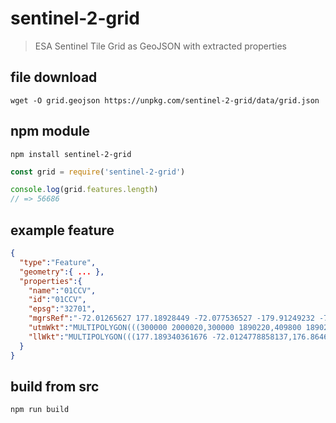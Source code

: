 # sentinel-2-grid

> ESA Sentinel Tile Grid as GeoJSON with extracted properties

## file download

```
wget -O grid.geojson https://unpkg.com/sentinel-2-grid/data/grid.json
```

## npm module

```
npm install sentinel-2-grid
```

```js
const grid = require('sentinel-2-grid')

console.log(grid.features.length)
// => 56686
```

## example feature

```json
{
  "type":"Feature",
  "geometry":{ ... },
  "properties":{
    "name":"01CCV",
    "id":"01CCV",
    "epsg":"32701",
    "mgrsRef":"-72.01265627 177.18928449 -72.077536527 -179.91249232 -72.972797991 179.93922476 -72.9043013 176.89507973",
    "utmWkt":"MULTIPOLYGON(((300000 2000020,300000 1890220,409800 1890220,409800 2000020,300000 2000020)))",
    "llWkt":"MULTIPOLYGON(((177.189340361676 -72.0124778858137,176.864623786205 -72.9914734627827,-179.775147078577 -73.064632943735,-179.627444421211 -72.081397340079,177.189340361676 -72.0124778858137)))"
  }
}
```

## build from src

```
npm run build
```
